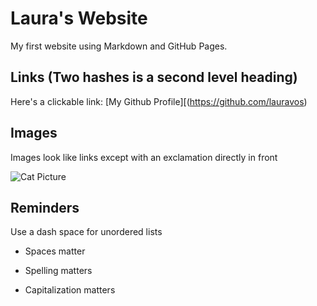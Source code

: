 # Laura's Website

My first website using Markdown and GitHub Pages.

## Links (Two hashes is a second level heading)

Here's a clickable link: [My Github Profile][(https://github.com/lauravos)

## Images

Images look like links except with an exclamation directly in front

![Cat Picture](https://cdn.pixabay.com/photo/2018/11/05/17/34/cat-3796529_640.jpg)

## Reminders

Use a dash space for unordered lists

- Spaces matter

- Spelling matters

- Capitalization matters
